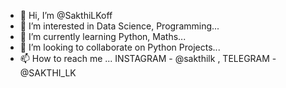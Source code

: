 - 👋 Hi, I’m @SakthiLKoff
- 👀 I’m interested in Data Science, Programming...
- 🌱 I’m currently learning Python, Maths...
- 💞️ I’m looking to collaborate on Python Projects...
- 📫 How to reach me ... INSTAGRAM - @sakthilk , TELEGRAM - @SAKTHI_LK

<!---
SakthiLKoff/SakthiLKoff is a ✨ special ✨ repository because its `README.md` (this file) appears on your GitHub profile.
You can click the Preview link to take a look at your changes.
--->
